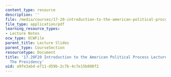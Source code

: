 ```yaml
---
content_type: resource
description: ''
file: /media/courses/17-20-introduction-to-the-american-political-process-fall-2020/a9fe3abde711d59b2c7b4c7e15b808f2_MIT17_20F20_lec10.pdf
file_type: application/pdf
learning_resource_types:
- Lecture Notes
ocw_type: OCWFile
parent_title: Lecture Slides
parent_type: CourseSection
resourcetype: Document
title: '17.20F20 Introduction to the American Political Process Lecture Slides 10:
  The Presidency'
uid: a9fe3abd-e711-d59b-2c7b-4c7e15b808f2
---
```

